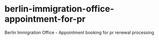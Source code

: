 # berlin-immigration-office-appointment-for-pr
Berlin Immigration Office - Appointment booking for pr renewal processing 
